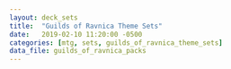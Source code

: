 ```yaml
---
layout: deck_sets
title:  "Guilds of Ravnica Theme Sets"
date:   2019-02-10 11:20:00 -0500
categories: [mtg, sets, guilds_of_ravnica_theme_sets]
data_file: guilds_of_ravnica_packs
---
```

